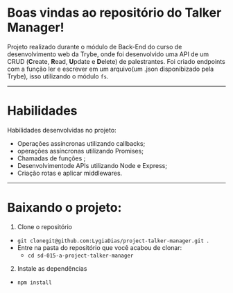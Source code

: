
# Boas vindas ao repositório do Talker Manager!

Projeto realizado durante o módulo de Back-End do curso de desenvolvimento web da Trybe, onde foi desenvolvido uma API de um CRUD (**C**reate, **R**ead, **U**pdate e **D**elete) de palestrantes. Foi criado endpoints com a função ler e escrever em um arquivo(um .json disponibizado pela Trybe), isso utilizando o módulo `fs`.


---

# Habilidades

Habilidades desenvolvidas no projeto:

- Operações assíncronas utilizando callbacks;
- operações assíncronas utilizando Promises;
- Chamadas de funções ;
- Desenvolvimentode  APIs utilizando Node e Express;
- Criação rotas e aplicar middlewares.
---

# Baixando o projeto:

1. Clone o repositório

- `git clonegit@github.com:LygiaDias/project-talker-manager.git `.
- Entre na pasta do repositório que você acabou de clonar:
  - `cd sd-015-a-project-talker-manager`

2. Instale as dependências 

- `npm install`

